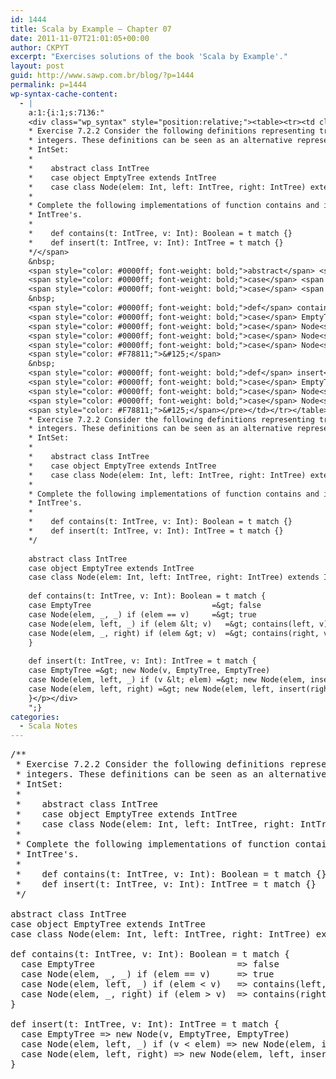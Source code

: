 ```yaml
---
id: 1444
title: Scala by Example — Chapter 07
date: 2011-11-07T21:01:05+00:00
author: CKPYT
excerpt: "Exercises solutions of the book 'Scala by Example'."
layout: post
guid: http://www.sawp.com.br/blog/?p=1444
permalink: p=1444
wp-syntax-cache-content:
  - |
    a:1:{i:1;s:7136:"
    <div class="wp_syntax" style="position:relative;"><table><tr><td class="code"><pre class="scala" style="font-family:monospace;"><span style="color: #00ff00; font-style: italic;">/**
    * Exercise 7.2.2 Consider the following definitions representing trees of
    * integers. These definitions can be seen as an alternative representation of
    * IntSet:
    *
    *    abstract class IntTree
    *    case object EmptyTree extends IntTree
    *    case class Node(elem: Int, left: IntTree, right: IntTree) extends IntTree
    *
    * Complete the following implementations of function contains and insert for
    * IntTree's.
    *
    *    def contains(t: IntTree, v: Int): Boolean = t match {}
    *    def insert(t: IntTree, v: Int): IntTree = t match {}
    */</span>
    &nbsp;
    <span style="color: #0000ff; font-weight: bold;">abstract</span> <span style="color: #0000ff; font-weight: bold;">class</span> IntTree
    <span style="color: #0000ff; font-weight: bold;">case</span> <span style="color: #0000ff; font-weight: bold;">object</span> EmptyTree <span style="color: #0000ff; font-weight: bold;">extends</span> IntTree
    <span style="color: #0000ff; font-weight: bold;">case</span> <span style="color: #0000ff; font-weight: bold;">class</span> Node<span style="color: #F78811;">&#40;</span>elem<span style="color: #000080;">:</span> Int, left<span style="color: #000080;">:</span> IntTree, right<span style="color: #000080;">:</span> IntTree<span style="color: #F78811;">&#41;</span> <span style="color: #0000ff; font-weight: bold;">extends</span> IntTree
    &nbsp;
    <span style="color: #0000ff; font-weight: bold;">def</span> contains<span style="color: #F78811;">&#40;</span>t<span style="color: #000080;">:</span> IntTree, v<span style="color: #000080;">:</span> Int<span style="color: #F78811;">&#41;</span><span style="color: #000080;">:</span> Boolean <span style="color: #000080;">=</span> t <span style="color: #0000ff; font-weight: bold;">match</span> <span style="color: #F78811;">&#123;</span>
    <span style="color: #0000ff; font-weight: bold;">case</span> EmptyTree                           <span style="color: #000080;">=&gt;</span> <span style="color: #0000ff; font-weight: bold;">false</span>
    <span style="color: #0000ff; font-weight: bold;">case</span> Node<span style="color: #F78811;">&#40;</span>elem, <span style="color: #000080;">_</span>, <span style="color: #000080;">_</span><span style="color: #F78811;">&#41;</span> <span style="color: #0000ff; font-weight: bold;">if</span> <span style="color: #F78811;">&#40;</span>elem <span style="color: #000080;">==</span> v<span style="color: #F78811;">&#41;</span>     <span style="color: #000080;">=&gt;</span> <span style="color: #0000ff; font-weight: bold;">true</span>
    <span style="color: #0000ff; font-weight: bold;">case</span> Node<span style="color: #F78811;">&#40;</span>elem, left, <span style="color: #000080;">_</span><span style="color: #F78811;">&#41;</span> <span style="color: #0000ff; font-weight: bold;">if</span> <span style="color: #F78811;">&#40;</span>elem <span style="color: #000080;">&lt;</span> v<span style="color: #F78811;">&#41;</span>   <span style="color: #000080;">=&gt;</span> contains<span style="color: #F78811;">&#40;</span>left, v<span style="color: #F78811;">&#41;</span>
    <span style="color: #0000ff; font-weight: bold;">case</span> Node<span style="color: #F78811;">&#40;</span>elem, <span style="color: #000080;">_</span>, right<span style="color: #F78811;">&#41;</span> <span style="color: #0000ff; font-weight: bold;">if</span> <span style="color: #F78811;">&#40;</span>elem <span style="color: #000080;">&gt;</span> v<span style="color: #F78811;">&#41;</span>  <span style="color: #000080;">=&gt;</span> contains<span style="color: #F78811;">&#40;</span>right, v<span style="color: #F78811;">&#41;</span>
    <span style="color: #F78811;">&#125;</span>
    &nbsp;
    <span style="color: #0000ff; font-weight: bold;">def</span> insert<span style="color: #F78811;">&#40;</span>t<span style="color: #000080;">:</span> IntTree, v<span style="color: #000080;">:</span> Int<span style="color: #F78811;">&#41;</span><span style="color: #000080;">:</span> IntTree <span style="color: #000080;">=</span> t <span style="color: #0000ff; font-weight: bold;">match</span> <span style="color: #F78811;">&#123;</span>
    <span style="color: #0000ff; font-weight: bold;">case</span> EmptyTree <span style="color: #000080;">=&gt;</span> <span style="color: #0000ff; font-weight: bold;">new</span> Node<span style="color: #F78811;">&#40;</span>v, EmptyTree, EmptyTree<span style="color: #F78811;">&#41;</span>
    <span style="color: #0000ff; font-weight: bold;">case</span> Node<span style="color: #F78811;">&#40;</span>elem, left, <span style="color: #000080;">_</span><span style="color: #F78811;">&#41;</span> <span style="color: #0000ff; font-weight: bold;">if</span> <span style="color: #F78811;">&#40;</span>v <span style="color: #000080;">&lt;</span> elem<span style="color: #F78811;">&#41;</span> <span style="color: #000080;">=&gt;</span> <span style="color: #0000ff; font-weight: bold;">new</span> Node<span style="color: #F78811;">&#40;</span>elem, insert<span style="color: #F78811;">&#40;</span>left, v<span style="color: #F78811;">&#41;</span>, right<span style="color: #F78811;">&#41;</span>
    <span style="color: #0000ff; font-weight: bold;">case</span> Node<span style="color: #F78811;">&#40;</span>elem, left, right<span style="color: #F78811;">&#41;</span> <span style="color: #000080;">=&gt;</span> <span style="color: #0000ff; font-weight: bold;">new</span> Node<span style="color: #F78811;">&#40;</span>elem, left, insert<span style="color: #F78811;">&#40;</span>right, v<span style="color: #F78811;">&#41;</span><span style="color: #F78811;">&#41;</span>
    <span style="color: #F78811;">&#125;</span></pre></td></tr></table><p class="theCode" style="display:none;">/**
    * Exercise 7.2.2 Consider the following definitions representing trees of
    * integers. These definitions can be seen as an alternative representation of
    * IntSet:
    *
    *    abstract class IntTree
    *    case object EmptyTree extends IntTree
    *    case class Node(elem: Int, left: IntTree, right: IntTree) extends IntTree
    *
    * Complete the following implementations of function contains and insert for
    * IntTree's.
    *
    *    def contains(t: IntTree, v: Int): Boolean = t match {}
    *    def insert(t: IntTree, v: Int): IntTree = t match {}
    */
    
    abstract class IntTree
    case object EmptyTree extends IntTree
    case class Node(elem: Int, left: IntTree, right: IntTree) extends IntTree
    
    def contains(t: IntTree, v: Int): Boolean = t match {
    case EmptyTree                           =&gt; false
    case Node(elem, _, _) if (elem == v)     =&gt; true
    case Node(elem, left, _) if (elem &lt; v)   =&gt; contains(left, v)
    case Node(elem, _, right) if (elem &gt; v)  =&gt; contains(right, v)
    }
    
    def insert(t: IntTree, v: Int): IntTree = t match {
    case EmptyTree =&gt; new Node(v, EmptyTree, EmptyTree)
    case Node(elem, left, _) if (v &lt; elem) =&gt; new Node(elem, insert(left, v), right)
    case Node(elem, left, right) =&gt; new Node(elem, left, insert(right, v))
    }</p></div>
    ";}
categories:
  - Scala Notes
---
```

<pre lang="scala">/**
 * Exercise 7.2.2 Consider the following definitions representing trees of
 * integers. These definitions can be seen as an alternative representation of
 * IntSet:
 *
 *    abstract class IntTree
 *    case object EmptyTree extends IntTree
 *    case class Node(elem: Int, left: IntTree, right: IntTree) extends IntTree
 *
 * Complete the following implementations of function contains and insert for
 * IntTree's.
 *
 *    def contains(t: IntTree, v: Int): Boolean = t match {}
 *    def insert(t: IntTree, v: Int): IntTree = t match {}
 */

abstract class IntTree
case object EmptyTree extends IntTree
case class Node(elem: Int, left: IntTree, right: IntTree) extends IntTree

def contains(t: IntTree, v: Int): Boolean = t match {
  case EmptyTree                           => false
  case Node(elem, _, _) if (elem == v)     => true
  case Node(elem, left, _) if (elem &lt; v)   => contains(left, v)
  case Node(elem, _, right) if (elem > v)  => contains(right, v)
}

def insert(t: IntTree, v: Int): IntTree = t match {
  case EmptyTree => new Node(v, EmptyTree, EmptyTree)
  case Node(elem, left, _) if (v &lt; elem) => new Node(elem, insert(left, v), right)
  case Node(elem, left, right) => new Node(elem, left, insert(right, v))
}</pre>
